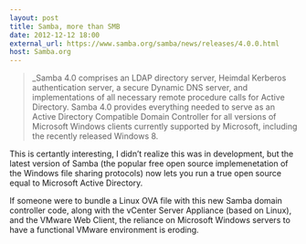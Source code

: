 ```yaml
---
layout: post
title: Samba, more than SMB
date: 2012-12-12 18:00
external_url: https://www.samba.org/samba/news/releases/4.0.0.html
host: Samba.org
---
```



> _Samba 4.0 comprises an LDAP directory server, Heimdal Kerberos authentication server, a secure Dynamic DNS server, and implementations of all necessary remote procedure calls for Active Directory. Samba 4.0 provides everything needed to serve as an Active Directory Compatible Domain Controller for all versions of Microsoft Windows clients currently supported by Microsoft, including the recently released Windows 8.

This is certantly interesting, I didn’t realize this was in development, but the latest version of Samba (the popular free open source implemenetation of the Windows file sharing protocols) now lets you run a true open source equal to Microsoft Active Directory.

If someone were to bundle a Linux OVA file with this new Samba domain controller code, along with the vCenter Server Appliance (based on Linux), and the VMware Web Client, the reliance on Microsoft Windows servers to have a functional VMware environment is eroding.
